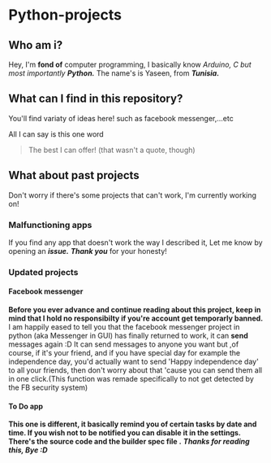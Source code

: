 # Python-projects
## Who am i?

Hey, I'm **fond of** computer programming, I basically know *Arduino, C but most importantly* ***Python.***
The name's is Yaseen, from ***Tunisia.***

## What can I find in this repository?
You'll find variaty of ideas here!
such as facebook messenger,...etc

All I can say is this one word
> The best I can offer!
(that wasn't a quote, though)
## What about past projects
Don't worry if there's some projects that can't work, I'm currently working on!
### Malfunctioning apps
If you find any app that doesn't work the way I described it, Let me know by opening an ***issue.***
***Thank you*** for your honesty!
### Updated projects
#### Facebook messenger
**Before you ever advance and continue reading about this project, keep in mind that I hold no responsibilty if you're account get temporarly banned.**
I am happily eased to tell you that the facebook messenger project in python (aka Messenger in GUI) has finally returned to work, it can **send** messages again :D
It can send messages to anyone you want but ,of course, if it's your friend, and if you have special day for example the independence day, you'd actually want to send 'Happy independence day' to all your friends, then don't worry about that 'cause you can send them all in one click.(This function was remade specifically to not get detected by the FB security system)
#### To Do app
**This one is different, it basically remind you of certain tasks by date and time. If you wish not to be notified you can disable it in the settings. There's the source code and the builder spec file .**
***Thanks for reading this, Bye :D***
